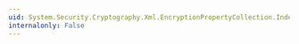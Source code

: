```yaml
---
uid: System.Security.Cryptography.Xml.EncryptionPropertyCollection.IndexOf(System.Security.Cryptography.Xml.EncryptionProperty)
internalonly: False
---
```

